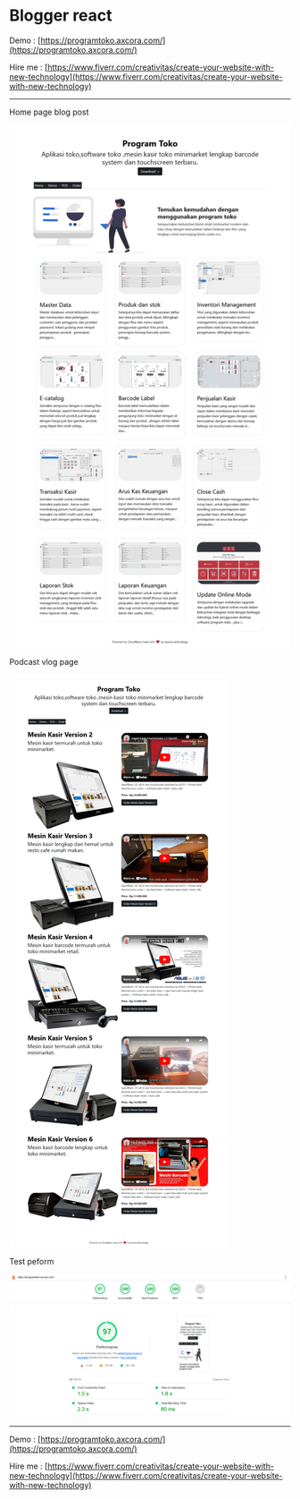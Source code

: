 # Blogger react

Demo : [https://programtoko.axcora.com/](https://programtoko.axcora.com/)

Hire me : [https://www.fiverr.com/creativitas/create-your-website-with-new-technology](https://www.fiverr.com/creativitas/create-your-website-with-new-technology)

--------------------------

Home page blog post

![next js landing page template](blog.png)

Podcast vlog page

![next js landing page template](vlog.png)

Test peform

![next js landing page template](tets.png)

--------------------------


Demo : [https://programtoko.axcora.com/](https://programtoko.axcora.com/)


Hire me : [https://www.fiverr.com/creativitas/create-your-website-with-new-technology](https://www.fiverr.com/creativitas/create-your-website-with-new-technology)
